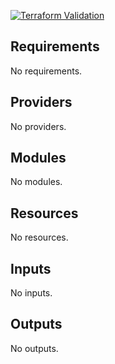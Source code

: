 
[![Terraform Validation](https://github.com/HappyPathway/terraform-workspace-github-actions/actions/workflows/terraform.yaml/badge.svg)](https://github.com/HappyPathway/terraform-workspace-github-actions/actions/workflows/terraform.yaml)

<!-- BEGIN_TF_DOCS -->
## Requirements

No requirements.

## Providers

No providers.

## Modules

No modules.

## Resources

No resources.

## Inputs

No inputs.

## Outputs

No outputs.
<!-- END_TF_DOCS -->